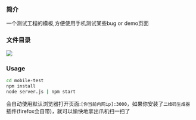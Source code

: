 ### 简介

一个测试工程的模板,方便使用手机测试某些bug or demo页面

### 文件目录

![](http://images2015.cnblogs.com/blog/383794/201510/383794-20151010220854956-1101569318.png)


### Usage

```sh
cd mobile-test
npm install
node server.js | npm start

```
会自动使用默认浏览器打开页面:`[你当前内网ip]:3000`，如果你安装了`二维码生成器`插件(firefox会自带)，就可以愉快地拿出爪机扫一扫了


